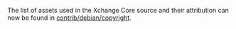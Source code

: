 The list of assets used in the Xchange Core source and their attribution can now be found in [contrib/debian/copyright](../contrib/debian/copyright).
